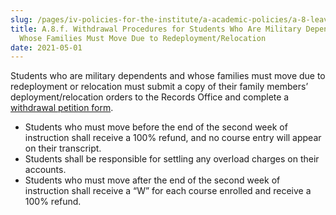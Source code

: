 ```yaml
---
slug: /pages/iv-policies-for-the-institute/a-academic-policies/a-8-leaves-of-absence-withdrawal-suspension-expulsion-and-graduation/a-8-f-withdrawal-procedures
title: A.8.f. Withdrawal Procedures for Students Who Are Military Dependents
  Whose Families Must Move Due to Redeployment/Relocation
date: 2021-05-01
---
```

Students who are military dependents and whose families must move due to redeployment or relocation must submit a copy of their family members’ deployment/relocation orders to the Records Office and complete a [withdrawal petition form](https://www.middlebury.edu/institute/sites/default/files/2019-09/Withdrawal%20Petition%20rev.Mar2017-eFillable_0.pdf).

*   Students who must move before the end of the second week of instruction shall receive a 100% refund, and no course entry will appear on their transcript.
*   Students shall be responsible for settling any overload charges on their accounts.
*   Students who must move after the end of the second week of instruction shall receive a “W” for each course enrolled and receive a 100% refund.
